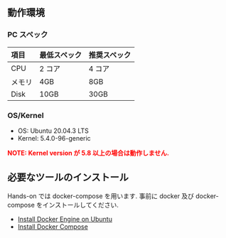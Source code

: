 ## 動作環境

### PC スペック

| 項目   | 最低スペック | 推奨スペック |
| :----- | :----------- | ------------ |
| CPU    | 2 コア       | 4 コア       |
| メモリ | 4GB          | 8GB          |
| Disk   | 10GB         | 30GB         |

### OS/Kernel

- OS: Ubuntu 20.04.3 LTS
- Kernel: 5.4.0-96-generic

<strong><span style="color: red; ">NOTE: Kernel version が 5.8 以上の場合は動作しません.</span></strong>

## 必要なツールのインストール

Hands-on では docker-compose を用います. 事前に docker 及び docker-compose をインストールしてください.

- [Install Docker Engine on Ubuntu](https://docs.docker.com/engine/install/ubuntu/)
- [Install Docker Compose](https://docs.docker.com/compose/install/)
